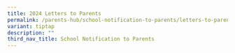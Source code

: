 ```yaml
---
title: 2024 Letters to Parents
permalink: /parents-hub/school-notification-to-parents/letters-to-parents/
variant: tiptap
description: ""
third_nav_title: School Notification to Parents
---
```

<p></p>